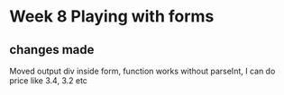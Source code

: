 # Week 8 Playing with forms

## changes made
Moved output div inside form, 
function works without parseInt, I can do price like 3.4, 3.2 etc
